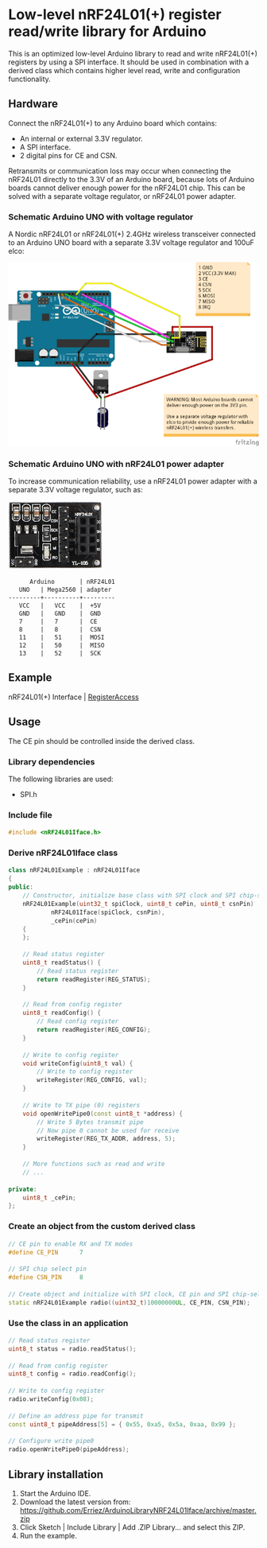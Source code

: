# Low-level nRF24L01(+) register read/write library for Arduino

This is an optimized low-level Arduino library to read and write nRF24L01(+) 
registers by using a SPI interface. It should be used in combination with a 
derived class which contains higher level read, write and configuration 
functionality.

## Hardware

Connect the nRF24L01(+) to any Arduino board which contains:
* An internal or external 3.3V regulator.
* A SPI interface.
* 2 digital pins for CE and CSN.

Retransmits or communication loss may occur when connecting the nRF24L01
directly to the 3.3V of an Arduino board, because lots of Arduino boards cannot 
deliver enough power for the nRF24L01 chip. This can be solved with a separate
voltage regulator, or nRF24L01 power adapter.

### Schematic Arduino UNO with voltage regulator
A Nordic nRF24L01 or nRF24L01(+) 2.4GHz wireless transceiver connected to an 
Arduino UNO board with a separate 3.3V voltage regulator and 100uF elco:

![Nordic nRF24L01(+) - Arduino UNO schematic](https://raw.githubusercontent.com/Erriez/ArduinoLibraryNRF24L01Iface/master/extras/nRF24L01_Arduino_UNO.png)

### Schematic Arduino UNO with nRF24L01 power adapter

To increase communication reliability, use a nRF24L01 power adapter with a
separate 3.3V voltage regulator, such as:

![nRF24L01 power adapter](https://raw.githubusercontent.com/Erriez/ArduinoLibraryNRF24L01Iface/master/extras/nRF24L01_adapter.png)
```
      Arduino       | nRF24L01
   UNO   | Mega2560 | adapter
---------+----------+---------
   VCC   |   VCC    |  +5V
   GND   |   GND    |  GND
   7     |   7      |  CE
   8     |   8      |  CSN
   11    |   51     |  MOSI
   12    |   50     |  MISO
   13    |   52     |  SCK
```

## Example
nRF24L01(+) Interface | [RegisterAccess](https://github.com/Erriez/ArduinoLibraryNRF24L01Iface/blob/master/examples/RegisterAccess/RegisterAccess.ino)

## Usage

The CE pin should be controlled inside the derived class.

### Library dependencies

The following libraries are used: 
* SPI.h

### Include file
```c++
#include <nRF24L01Iface.h>
```

### Derive nRF24L01Iface class
```c++
class nRF24L01Example : nRF24L01Iface
{
public:
    // Constructor, initialize base class with SPI clock and SPI chip-select
    nRF24L01Example(uint32_t spiClock, uint8_t cePin, uint8_t csnPin) :
            nRF24L01Iface(spiClock, csnPin), 
            _cePin(cePin)
    {
    };
    
    // Read status register
    uint8_t readStatus() {
        // Read status register
        return readRegister(REG_STATUS);
    }
  
    // Read from config register
    uint8_t readConfig() {
        // Read config register
        return readRegister(REG_CONFIG);
    }
  
    // Write to config register
    void writeConfig(uint8_t val) {
        // Write to config register
        writeRegister(REG_CONFIG, val);
    }
    
    // Write to TX pipe (0) registers
    void openWritePipe0(const uint8_t *address) {
        // Write 5 Bytes transmit pipe
        // Now pipe 0 cannot be used for receive
        writeRegister(REG_TX_ADDR, address, 5);
    }
    
    // More functions such as read and write 
    // ...
 
private:
    uint8_t _cePin;
};
```

### Create an object from the custom derived class
```c++
// CE pin to enable RX and TX modes 
#define CE_PIN      7
  
// SPI chip select pin
#define CSN_PIN     8
  
// Create object and initialize with SPI clock, CE pin and SPI chip-select pin
static nRF24L01Example radio((uint32_t)10000000UL, CE_PIN, CSN_PIN);
```

### Use the class in an application
```c++
// Read status register
uint8_t status = radio.readStatus();
  
// Read from config register
uint8_t config = radio.readConfig();
  
// Write to config register
radio.writeConfig(0x08);
  
// Define an address pipe for transmit
const uint8_t pipeAddress[5] = { 0x55, 0xa5, 0x5a, 0xaa, 0x99 };
  
// Configure write pipe0
radio.openWritePipe0(pipeAddress);
```

## Library installation
1. Start the Arduino IDE.
2. Download the latest version from:  
   https://github.com/Erriez/ArduinoLibraryNRF24L01Iface/archive/master.zip
3. Click Sketch | Include Library | Add .ZIP Library... and select this ZIP.
5. Run the example.
